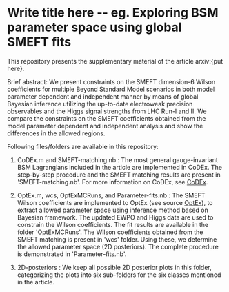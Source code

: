 # Write title here -- eg. Exploring BSM parameter space using global SMEFT fits

This repository presents the supplementary material of the article arxiv:{put here}.

Brief abstract: We present constraints on the SMEFT dimension-6 Wilson coefficients for multiple Beyond Standard Model scenarios in both model parameter dependent and independent manner by means of global Bayesian inference utilizing the up-to-date electroweak precision observables and the Higgs signal strengths from LHC Run-I and II. We compare the constraints on the SMEFT coefficients obtained from the model parameter dependent and independent analysis and show the differences in the allowed regions.

Following files/folders are available in this repository:

1. CoDEx.m and SMEFT-matching.nb :    The most general gauge-invariant BSM Lagrangians included in the article are implemented in CoDEx. The step-by-step procedure and the SMEFT matching results are present in 'SMEFT-matching.nb'. For more information on CoDEx, see [CoDEx](https://github.com/effExTeam/CoDEx-1.0.0).

2. OptEx.m, wcs, OptExMCRuns, and Parameter-fits.nb : The SMEFT Wilson coefficients are implemented to OptEx (see source [OptEx](https://github.com/FlavorIITG/OptexDocs)), to extract allowed parameter space using inference method based on Bayesian framework. The updated EWPO and Higgs data are used to constrain the Wilson coefficients. The fit results are available in the folder 'OptExMCRuns'. The Wilson coefficients obtained from the SMEFT matching is present in 'wcs' folder. Using these, we determine the allowed parameter space (2D posteriors). The complete procedure is demonstrated in 'Parameter-fits.nb'.

3. 2D-posteriors : We keep all possible 2D posterior plots in this folder, categorizing the plots into six sub-folders for the six classes mentioned in the article.
